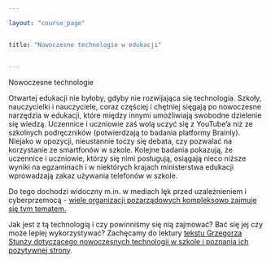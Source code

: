 ```yaml
---

layout: "course_page"


title: "Nowoczesne technologie w edukacji"


---
```


<div class="text-center screen-title">
Nowoczesne technologie
</div>

<div class="screen-content">
<p>Otwartej edukacji nie byłoby, gdyby nie rozwijająca się technologia. Szkoły, nauczycielki i nauczyciele, coraz częściej i chętniej sięgają po nowoczesne narzędzia w edukacji, które między innymi umożliwiają swobodne dzielenie się wiedzą. Uczennice i uczniowie zaś wolą uczyć się z YouTube’a niż ze szkolnych podręczników (potwierdzają to badania platformy Brainly). Niejako w opozycji, nieustannie toczy się debata, czy pozwalać na korzystanie ze smartfonów w szkole. Kolejne badania pokazują, że uczennice i uczniowie, którzy się nimi posługują, osiągają nieco niższe wyniki na egzaminach i w niektórych krajach ministerstwa edukacji wprowadzają zakaz używania telefonów w szkole.</p>

<p>Do tego dochodzi widoczny m.in. w mediach lęk przed uzależnieniem i cyberprzemocą - <a class="content-link" href="http://domowykodeks.pl/wp-content/uploads/2018/02/Wyniki-bada%C5%84_IKONOGRAFIKI.pdf">wiele organizacji pozarządowych kompleksowo zajmuje się tym tematem.</a>
</p>


<p>Jak jest z tą technologią i czy powinniśmy się nią zajmować? Bać się jej czy może lepiej wykorzystywać? Zachęcamy do lektury <a class="content-link" href="{{ site.baseurl }}/img/pliki_tekstowe/nowe technologie w edukacji.docx" download> tekstu Grzegorza Stunży dotyczącego nowoczesnych technologii w szkole i poznania ich pozytywnej strony</a>. </p>
</div>
